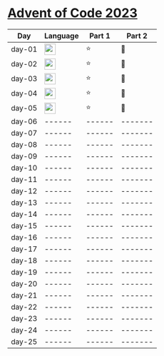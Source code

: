 # [Advent of Code 2023](https://adventofcode.com/2023)

| Day    | Language                                                                                                                 | Part 1 | Part 2  |
|--------|--------------------------------------------------------------------------------------------------------------------------|--------|---------|
| day-01 | <img src="https://img.shields.io/badge/python-%233776AB.svg?&style=for-the-badge&logo=python&logoColor=white" height=25> | :star: | :star2: |
| day-02 | <img src="https://img.shields.io/badge/python-%233776AB.svg?&style=for-the-badge&logo=python&logoColor=white" height=25> | :star: | :star2: |
| day-03 | <img src="https://img.shields.io/badge/python-%233776AB.svg?&style=for-the-badge&logo=python&logoColor=white" height=25> | :star: | :star2: |
| day-04 | <img src="https://img.shields.io/badge/python-%233776AB.svg?&style=for-the-badge&logo=python&logoColor=white" height=25> | :star: | :star2: |
| day-05 | <img src="https://img.shields.io/badge/python-%233776AB.svg?&style=for-the-badge&logo=python&logoColor=white" height=25> | :star: | :star2: |
| day-06 | ------                                                                                                                   | ------ | ------- |
| day-07 | ------                                                                                                                   | ------ | ------- |
| day-08 | ------                                                                                                                   | ------ | ------- |
| day-09 | ------                                                                                                                   | ------ | ------- |
| day-10 | ------                                                                                                                   | ------ | ------- |
| day-11 | ------                                                                                                                   | ------ | ------- |
| day-12 | ------                                                                                                                   | ------ | ------- |
| day-13 | ------                                                                                                                   | ------ | ------- |
| day-14 | ------                                                                                                                   | ------ | ------- |
| day-15 | ------                                                                                                                   | ------ | ------- |
| day-16 | ------                                                                                                                   | ------ | ------- |
| day-17 | ------                                                                                                                   | ------ | ------- |
| day-18 | ------                                                                                                                   | ------ | ------- |
| day-19 | ------                                                                                                                   | ------ | ------- |
| day-20 | ------                                                                                                                   | ------ | ------- |
| day-21 | ------                                                                                                                   | ------ | ------- |
| day-22 | ------                                                                                                                   | ------ | ------- |
| day-23 | ------                                                                                                                   | ------ | ------- |
| day-24 | ------                                                                                                                   | ------ | ------- |
| day-25 | ------                                                                                                                   | ------ | ------- |
